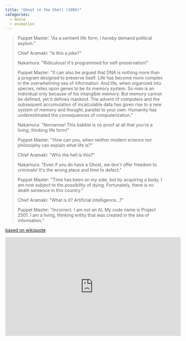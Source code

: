 ```yaml
---
title: "Ghost in the Shell (1995)"
categories:
  - movie
  - animation
---
```


> Puppet Master: "As a sentient life form, I hereby demand political asylum."
> 
> Chief Aramaki: "Is this a joke?"
> 
> Nakamura: "Ridiculous! It's programmed for self-preservation!"
> 
> Puppet Master: "It can also be argued that DNA is nothing more than a program designed to preserve itself. 
> Life has become more complex in the overwhelming sea of information. And life, when organized into species, relies upon genes to be its memory system. 
> So man is an individual only because of his intangible memory. But memory cannot be defined, yet it defines mankind. 
> The advent of computers and the subsequent accumulation of incalculable data has given rise to a new system of memory and thought, parallel to your own. 
> Humanity has underestimated the consequences of computerization."
> 
> Nakamura: "Nonsense! This babble is no proof at all that you're a living, thinking life form!"
> 
> Puppet Master: "How can you, when neither modern science nor philosophy can explain what life is?"
> 
> Chief Aramaki: "Who the hell is this?"
> 
> Nakamura: "Even if you do have a Ghost, we don't offer freedom to criminals! It's the wrong place and time to defect."
> 
> Puppet Master: "Time has been on my side, but by acquiring a body, I am now subject to the possibility of dying. Fortunately, there is no death sentence in this country."
> 
> Chief Aramaki: "What is it? Artificial intelligence...?"
> 
> Puppet Master: "Incorrect. I am not an AI. My code name is Project 2501. I am a living, thinking entity that was created in the sea of information."
> 
[based on wikiquote](https://en.wikiquote.org/wiki/Ghost_in_the_Shell_(film))


<iframe width="560" height="315" src="https://www.youtube.com/embed/iHil4Y4r3Wk" title="YouTube video player" frameborder="0" allow="accelerometer; autoplay; clipboard-write; encrypted-media; gyroscope; picture-in-picture" allowfullscreen></iframe>
